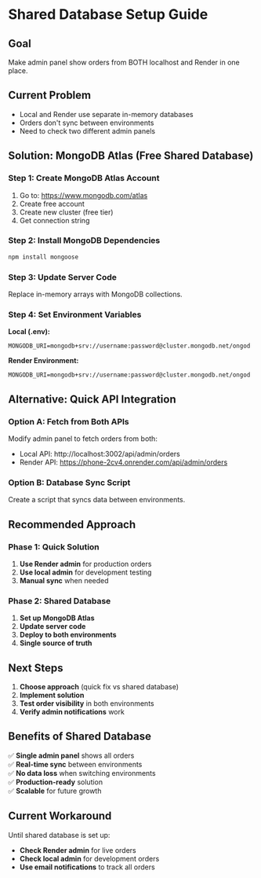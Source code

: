 # Shared Database Setup Guide

## Goal
Make admin panel show orders from BOTH localhost and Render in one place.

## Current Problem
- Local and Render use separate in-memory databases
- Orders don't sync between environments
- Need to check two different admin panels

## Solution: MongoDB Atlas (Free Shared Database)

### Step 1: Create MongoDB Atlas Account
1. Go to: https://www.mongodb.com/atlas
2. Create free account
3. Create new cluster (free tier)
4. Get connection string

### Step 2: Install MongoDB Dependencies
```bash
npm install mongoose
```

### Step 3: Update Server Code
Replace in-memory arrays with MongoDB collections.

### Step 4: Set Environment Variables
**Local (.env):**
```
MONGODB_URI=mongodb+srv://username:password@cluster.mongodb.net/ongod
```

**Render Environment:**
```
MONGODB_URI=mongodb+srv://username:password@cluster.mongodb.net/ongod
```

## Alternative: Quick API Integration

### Option A: Fetch from Both APIs
Modify admin panel to fetch orders from both:
- Local API: http://localhost:3002/api/admin/orders
- Render API: https://phone-2cv4.onrender.com/api/admin/orders

### Option B: Database Sync Script
Create a script that syncs data between environments.

## Recommended Approach

### Phase 1: Quick Solution
1. **Use Render admin** for production orders
2. **Use local admin** for development testing
3. **Manual sync** when needed

### Phase 2: Shared Database
1. **Set up MongoDB Atlas**
2. **Update server code**
3. **Deploy to both environments**
4. **Single source of truth**

## Next Steps

1. **Choose approach** (quick fix vs shared database)
2. **Implement solution**
3. **Test order visibility** in both environments
4. **Verify admin notifications** work

## Benefits of Shared Database

✅ **Single admin panel** shows all orders  
✅ **Real-time sync** between environments  
✅ **No data loss** when switching environments  
✅ **Production-ready** solution  
✅ **Scalable** for future growth  

## Current Workaround

Until shared database is set up:
- **Check Render admin** for live orders
- **Check local admin** for development orders
- **Use email notifications** to track all orders 